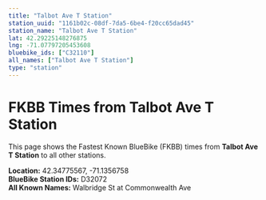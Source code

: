 ```yaml
---
title: "Talbot Ave T Station"
station_uuid: "1161b02c-08df-7da5-6be4-f20cc65dad45"
station_name: "Talbot Ave T Station"
lat: 42.29225148276875
lng: -71.07797205453608
bluebike_ids: ["C32110"]
all_names: ["Talbot Ave T Station"]
type: "station"
---
```


# FKBB Times from Talbot Ave T Station

This page shows the Fastest Known BlueBike (FKBB) times from **Talbot Ave T Station** to all other stations.

**Location:** 42.34775567, -71.1356758  
**BlueBike Station IDs:** D32072  
**All Known Names:** Walbridge St at Commonwealth Ave

